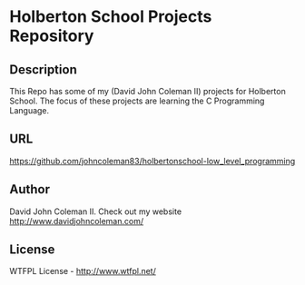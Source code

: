 # Holberton School Projects Repository

## Description

This Repo has some of my (David John Coleman II) projects for Holberton School.  The focus of these projects are learning the C Programming Language.

## URL

https://github.com/johncoleman83/holbertonschool-low_level_programming

## Author

David John Coleman II.	Check out my website http://www.davidjohncoleman.com/

## License

WTFPL License - http://www.wtfpl.net/